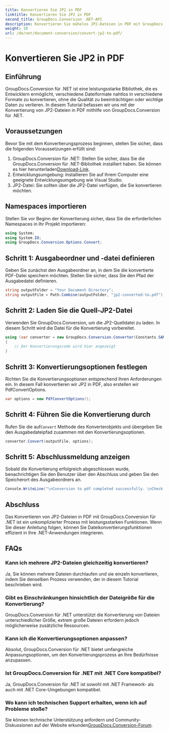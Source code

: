 ```yaml
---
title: Konvertieren Sie JP2 in PDF
linktitle: Konvertieren Sie JP2 in PDF
second_title: GroupDocs.Conversion .NET-API
description: Konvertieren Sie mühelos JP2-Dateien in PDF mit GroupDocs.Conversion für .NET. Befolgen Sie unsere Schritt-für-Schritt-Anleitung für eine nahtlose Integration.
weight: 10
url: /de/net/document-conversion/convert-jp2-to-pdf/
---
```


# Konvertieren Sie JP2 in PDF

## Einführung
GroupDocs.Conversion für .NET ist eine leistungsstarke Bibliothek, die es Entwicklern ermöglicht, verschiedene Dateiformate nahtlos in verschiedene Formate zu konvertieren, ohne die Qualität zu beeinträchtigen oder wichtige Daten zu verlieren. In diesem Tutorial befassen wir uns mit der Konvertierung von JP2-Dateien in PDF mithilfe von GroupDocs.Conversion für .NET. 
## Voraussetzungen
Bevor Sie mit dem Konvertierungsprozess beginnen, stellen Sie sicher, dass die folgenden Voraussetzungen erfüllt sind:
1.  GroupDocs.Conversion für .NET: Stellen Sie sicher, dass Sie die GroupDocs.Conversion für .NET-Bibliothek installiert haben. Sie können es hier herunterladen[Download-Link](https://releases.groupdocs.com/conversion/net/).
2. Entwicklungsumgebung: Installieren Sie auf Ihrem Computer eine geeignete Entwicklungsumgebung wie Visual Studio.
3. JP2-Datei: Sie sollten über die JP2-Datei verfügen, die Sie konvertieren möchten.

## Namespaces importieren
Stellen Sie vor Beginn der Konvertierung sicher, dass Sie die erforderlichen Namespaces in Ihr Projekt importieren:
```csharp
using System;
using System.IO;
using GroupDocs.Conversion.Options.Convert;
```

## Schritt 1: Ausgabeordner und -datei definieren
Geben Sie zunächst den Ausgabeordner an, in dem Sie die konvertierte PDF-Datei speichern möchten. Stellen Sie sicher, dass Sie den Pfad der Ausgabedatei definieren.
```csharp
string outputFolder = "Your Document Directory";
string outputFile = Path.Combine(outputFolder, "jp2-converted-to.pdf");
```
## Schritt 2: Laden Sie die Quell-JP2-Datei
Verwenden Sie GroupDocs.Conversion, um die JP2-Quelldatei zu laden. In diesem Schritt wird die Datei für die Konvertierung vorbereitet.
```csharp
using (var converter = new GroupDocs.Conversion.Converter(Constants.SAMPLE_JP2))
{
    // Der Konvertierungscode wird hier angezeigt
}
```
## Schritt 3: Konvertierungsoptionen festlegen
Richten Sie die Konvertierungsoptionen entsprechend Ihren Anforderungen ein. In diesem Fall konvertieren wir JP2 in PDF, also erstellen wir PdfConvertOptions.
```csharp
var options = new PdfConvertOptions();
```
## Schritt 4: Führen Sie die Konvertierung durch
 Rufen Sie die auf`Convert` Methode des Konverterobjekts und übergeben Sie den Ausgabedateipfad zusammen mit den Konvertierungsoptionen.
```csharp
converter.Convert(outputFile, options);
```
## Schritt 5: Abschlussmeldung anzeigen
Sobald die Konvertierung erfolgreich abgeschlossen wurde, benachrichtigen Sie den Benutzer über den Abschluss und geben Sie den Speicherort des Ausgabeordners an.
```csharp
Console.WriteLine("\nConversion to pdf completed successfully. \nCheck output in {0}", outputFolder);
```

## Abschluss
Das Konvertieren von JP2-Dateien in PDF mit GroupDocs.Conversion für .NET ist ein unkomplizierter Prozess mit leistungsstarken Funktionen. Wenn Sie dieser Anleitung folgen, können Sie Dateikonvertierungsfunktionen effizient in Ihre .NET-Anwendungen integrieren.
## FAQs
### Kann ich mehrere JP2-Dateien gleichzeitig konvertieren?
Ja, Sie können mehrere Dateien durchlaufen und sie einzeln konvertieren, indem Sie denselben Prozess verwenden, der in diesem Tutorial beschrieben wird.
### Gibt es Einschränkungen hinsichtlich der Dateigröße für die Konvertierung?
GroupDocs.Conversion für .NET unterstützt die Konvertierung von Dateien unterschiedlicher Größe, extrem große Dateien erfordern jedoch möglicherweise zusätzliche Ressourcen.
### Kann ich die Konvertierungsoptionen anpassen?
Absolut, GroupDocs.Conversion für .NET bietet umfangreiche Anpassungsoptionen, um den Konvertierungsprozess an Ihre Bedürfnisse anzupassen.
### Ist GroupDocs.Conversion für .NET mit .NET Core kompatibel?
Ja, GroupDocs.Conversion für .NET ist sowohl mit .NET Framework- als auch mit .NET Core-Umgebungen kompatibel.
### Wo kann ich technischen Support erhalten, wenn ich auf Probleme stoße?
 Sie können technische Unterstützung anfordern und Community-Diskussionen auf der Website erkunden[GroupDocs.Conversion-Forum](https://forum.groupdocs.com/c/conversion/11).